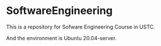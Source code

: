 # SoftwareEngineering
This is a repository for Sofware Engineering Course in USTC.

And the environment is Ubuntu 20.04-server.
